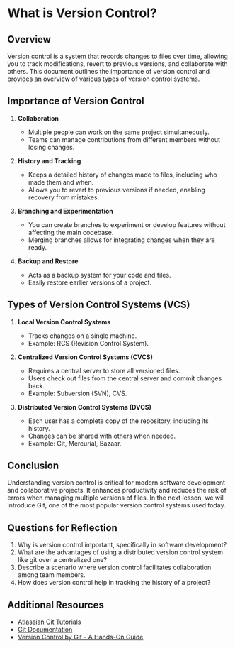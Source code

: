 # What is Version Control?

## Overview
Version control is a system that records changes to files over time, allowing you to track modifications, revert to previous versions, and collaborate with others. This document outlines the importance of version control and provides an overview of various types of version control systems.

## Importance of Version Control

1. **Collaboration**
   - Multiple people can work on the same project simultaneously.
   - Teams can manage contributions from different members without losing changes.

2. **History and Tracking**
   - Keeps a detailed history of changes made to files, including who made them and when.
   - Allows you to revert to previous versions if needed, enabling recovery from mistakes.

3. **Branching and Experimentation**
   - You can create branches to experiment or develop features without affecting the main codebase.
   - Merging branches allows for integrating changes when they are ready.

4. **Backup and Restore**
   - Acts as a backup system for your code and files.
   - Easily restore earlier versions of a project.

## Types of Version Control Systems (VCS)

1. **Local Version Control Systems**
   - Tracks changes on a single machine.
   - Example: RCS (Revision Control System).

2. **Centralized Version Control Systems (CVCS)**
   - Requires a central server to store all versioned files.
   - Users check out files from the central server and commit changes back.
   - Example: Subversion (SVN), CVS.

3. **Distributed Version Control Systems (DVCS)**
   - Each user has a complete copy of the repository, including its history.
   - Changes can be shared with others when needed.
   - Example: Git, Mercurial, Bazaar.

## Conclusion
Understanding version control is critical for modern software development and collaborative projects. It enhances productivity and reduces the risk of errors when managing multiple versions of files. In the next lesson, we will introduce Git, one of the most popular version control systems used today.

## Questions for Reflection
1. Why is version control important, specifically in software development?
2. What are the advantages of using a distributed version control system like git over a centralized one?
3. Describe a scenario where version control facilitates collaboration among team members.
4. How does version control help in tracking the history of a project?

## Additional Resources
- [Atlassian Git Tutorials](https://www.atlassian.com/git/tutorials)
- [Git Documentation](https://git-scm.com/doc)
- [Version Control by Git - A Hands-On Guide](https://www.git-scm.com/book/en/v2)
